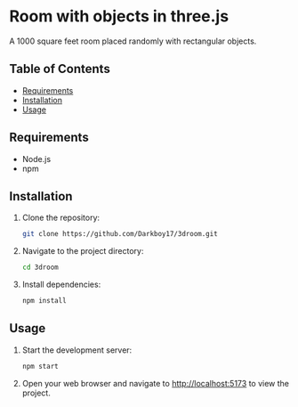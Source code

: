 # Room with objects in three.js

A 1000 square feet room placed randomly with rectangular objects.

## Table of Contents

- [Requirements](#requirements)
- [Installation](#installation)
- [Usage](#usage)

## Requirements

- Node.js 
- npm

## Installation

1. Clone the repository:

    ```bash
    git clone https://github.com/Darkboy17/3droom.git
    ```

2. Navigate to the project directory:

    ```bash
    cd 3droom
    ```

3. Install dependencies:

    ```bash
    npm install
    ```

## Usage

1. Start the development server:

    ```bash
    npm start
    ```

2. Open your web browser and navigate to [http://localhost:5173](http://localhost:5173) to view the project.



